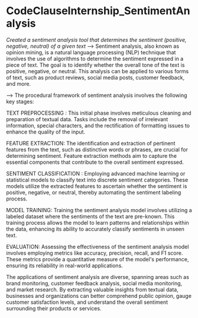 # CodeClauseInternship_SentimentAnalysis
*Created a sentiment analysis tool that determines the sentiment (positive, negative, neutral) of a given text*
--> Sentiment analysis, also known as opinion mining, is a natural language processing (NLP) technique that involves the use of algorithms to determine the sentiment expressed in a piece of text. The goal is to identify whether the overall tone of the text is positive, negative, or neutral. This analysis can be applied to various forms of text, such as product reviews, social media posts, customer feedback, and more.

--> The procedural framework of sentiment analysis involves the following key stages:

TEXT PREPROCESSING : This initial phase involves meticulous cleaning and preparation of textual data. Tasks include the removal of irrelevant information, special characters, and the rectification of formatting issues to enhance the quality of the input.

FEATURE EXTRACTION: The identification and extraction of pertinent features from the text, such as distinctive words or phrases, are crucial for determining sentiment. Feature extraction methods aim to capture the essential components that contribute to the overall sentiment expressed.

SENTIMENT CLASSIFICATION : Employing advanced machine learning or statistical models to classify text into discrete sentiment categories. These models utilize the extracted features to ascertain whether the sentiment is positive, negative, or neutral, thereby automating the sentiment labeling process.

MODEL TRAINING: Training the sentiment analysis model involves utilizing a labeled dataset where the sentiments of the text are pre-known. This training process allows the model to learn patterns and relationships within the data, enhancing its ability to accurately classify sentiments in unseen text.

EVALUATION: Assessing the effectiveness of the sentiment analysis model involves employing metrics like accuracy, precision, recall, and F1 score. These metrics provide a quantitative measure of the model's performance, ensuring its reliability in real-world applications.

The applications of sentiment analysis are diverse, spanning areas such as brand monitoring, customer feedback analysis, social media monitoring, and market research. By extracting valuable insights from textual data, businesses and organizations can better comprehend public opinion, gauge customer satisfaction levels, and understand the overall sentiment surrounding their products or services.
